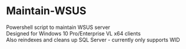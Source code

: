 # Maintain-WSUS
Powershell script to maintain WSUS server  
Designed for Windows 10 Pro/Enterprise VL x64 clients  
Also reindexes and cleans up SQL Server - currently only supports WID
